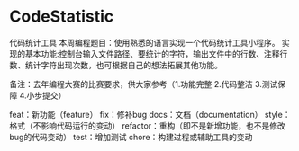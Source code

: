# CodeStatistic
代码统计工具
本周编程题目：使用熟悉的语言实现一个代码统计工具小程序。
实现的基本功能:控制台输入文件路径、要统计的字符，输出文件中的行数、注释行数、统计字符出现次数，也可根据自己的想法拓展其他功能。

备注：去年编程大赛的比赛要求，供大家参考（1.功能完整 2.代码整洁 3.测试保障 4.小步提交）

feat：新功能（feature）
fix：修补bug
docs：文档（documentation）
style： 格式（不影响代码运行的变动）
refactor：重构（即不是新增功能，也不是修改bug的代码变动）
test：增加测试
chore：构建过程或辅助工具的变动
